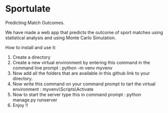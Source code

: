 # Sportulate
Predicting Match Outcomes.

We have made a web app that predicts the outcome of sport matches using statistical analysis and using Monte Carlo Simulation.

How to install and use it:
1. Create a directory
2. Create a new virtual environment by entering this command in the command line prompt : 
    python -m venv myvenv
3. Now add all the folders that are available in this github link to your directory.
4. Now write this command on your command prompt to tart the virtual environment :
    myvenv\Scripts\Activate
5. Now to start the server type this in command prompt :
    python manage.py runserver
6. Enjoy !!
